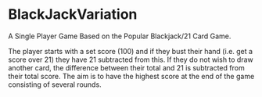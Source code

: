 # BlackJackVariation

A Single Player Game Based on the Popular Blackjack/21 Card Game.

The player starts with a set score (100) and if they bust their hand (i.e. get a score over 21) they have 21 subtracted from this. If they do not wish to draw another card, the difference between their total and 21 is subtracted from their total score. The aim is to have the highest score at the end of the game consisting of several rounds.
